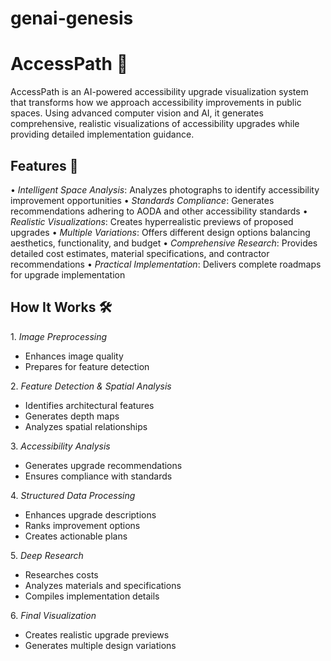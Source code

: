 # genai-genesis
# AccessPath 🌟

AccessPath is an AI-powered accessibility upgrade visualization system that transforms how we approach accessibility improvements in public spaces. Using advanced computer vision and AI, it generates comprehensive, realistic visualizations of accessibility upgrades while providing detailed implementation guidance.

## Features 🚀

•⁠  ⁠*Intelligent Space Analysis*: Analyzes photographs to identify accessibility improvement opportunities
•⁠  ⁠*Standards Compliance*: Generates recommendations adhering to AODA and other accessibility standards
•⁠  ⁠*Realistic Visualizations*: Creates hyperrealistic previews of proposed upgrades
•⁠  ⁠*Multiple Variations*: Offers different design options balancing aesthetics, functionality, and budget
•⁠  ⁠*Comprehensive Research*: Provides detailed cost estimates, material specifications, and contractor recommendations
•⁠  ⁠*Practical Implementation*: Delivers complete roadmaps for upgrade implementation

## How It Works 🛠️

1.⁠ ⁠*Image Preprocessing*
   - Enhances image quality
   - Prepares for feature detection

2.⁠ ⁠*Feature Detection & Spatial Analysis*
   - Identifies architectural features
   - Generates depth maps
   - Analyzes spatial relationships

3.⁠ ⁠*Accessibility Analysis*
   - Generates upgrade recommendations
   - Ensures compliance with standards

4.⁠ ⁠*Structured Data Processing*
   - Enhances upgrade descriptions
   - Ranks improvement options
   - Creates actionable plans

5.⁠ ⁠*Deep Research*
   - Researches costs
   - Analyzes materials and specifications
   - Compiles implementation details

6.⁠ ⁠*Final Visualization*
   - Creates realistic upgrade previews
   - Generates multiple design variations
